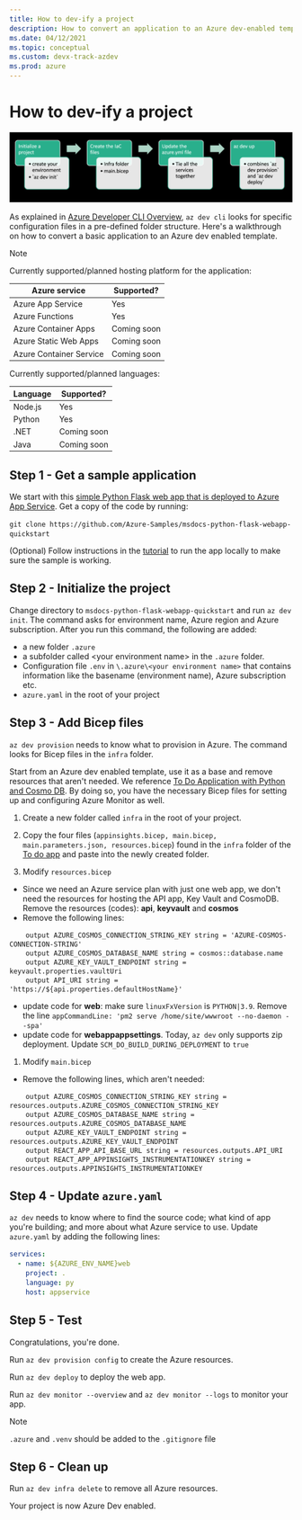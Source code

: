 ```yaml
---
title: How to dev-ify a project
description: How to convert an application to an Azure dev-enabled template.
ms.date: 04/12/2021
ms.topic: conceptual
ms.custom: devx-track-azdev
ms.prod: azure
---
```

# How to dev-ify a project

!["Dev-ify"](media/how-to-devify-a-project/dev-ify.png)

As explained in [Azure Developer CLI Overview](azure-dev-cli-overview.md), `az dev cli` looks for specific configuration files in a pre-defined folder structure. Here's a walkthrough on how to convert a basic application to an Azure dev enabled template.

> [!NOTE]
> Currently supported/planned hosting platform for the application:
>
> | Azure service      | Supported? |
> | ----------- | ----------- |
> | Azure App Service | Yes  |
> | Azure Functions  | Yes |
> | Azure Container Apps    | Coming soon |
> | Azure Static Web Apps  | Coming soon |
> | Azure Container Service | Coming soon |
>
> Currently supported/planned languages:
>
> | Language      | Supported? |
> | ----------- | ----------- |
> | Node.js | Yes  |
> | Python    | Yes |
> | .NET | Coming soon |
> | Java | Coming soon |

## Step 1 - Get a sample application
We start with this [simple Python Flask web app that is deployed to Azure App Service](/azure/app-service/quickstart-python?tabs=flask%2Cwindows%2Cazure-portal%2Cterminal-bash%2Cvscode-deploy%2Cdeploy-instructions-azportal%2Cdeploy-instructions-zip-azcli). Get a copy of the code by running:

`git clone https://github.com/Azure-Samples/msdocs-python-flask-webapp-quickstart`

(Optional) Follow instructions in the [tutorial](/azure/app-service/quickstart-python?tabs=flask%2Cwindows%2Cazure-portal%2Cterminal-bash%2Cvscode-deploy%2Cdeploy-instructions-azportal%2Cdeploy-instructions-zip-azcli#1---sample-application) to run the app locally to make sure the sample is working.

## Step 2 - Initialize the project

Change directory to `msdocs-python-flask-webapp-quickstart` and run `az dev init`. The command asks for environment name, Azure region and Azure subscription. After you run this command, the following are added: 

- a new folder `.azure` 
- a subfolder called &lt;your environment name&gt; in the `.azure` folder. 
- Configuration file `.env` in `\.azure\<your environment name>` that contains information like the basename (environment name), Azure subscription etc.
- `azure.yaml` in the root of your project

## Step 3 - Add Bicep files

`az dev provision` needs to know what to provision in Azure. The command looks for Bicep files in the `infra` folder.

Start from an Azure dev enabled template, use it as a base and remove resources that aren't needed. We reference [To Do Application with Python and Cosmo DB](https://github.com/Azure-Samples/todo-python-mongo). By doing so, you have the necessary Bicep files for setting up and configuring Azure Monitor as well. 

1. Create a new folder called `infra` in the root of your project. 
1. Copy the four files (`appinsights.bicep, main.bicep, main.parameters.json, resources.bicep`) found in the `infra` folder of the  [To do app](https://github.com/Azure-Samples/todo-python-mongo) and paste into the newly created folder.

1. Modify `resources.bicep`

- Since we need an Azure service plan with just one web app, we don't need the resources for hosting the API app, Key Vault and CosmoDB. Remove the resources (codes): **api**, **keyvault** and **cosmos**
- Remove the following lines:

``` bicep
    output AZURE_COSMOS_CONNECTION_STRING_KEY string = 'AZURE-COSMOS-CONNECTION-STRING'
    output AZURE_COSMOS_DATABASE_NAME string = cosmos::database.name
    output AZURE_KEY_VAULT_ENDPOINT string = keyvault.properties.vaultUri    
    output API_URI string = 'https://${api.properties.defaultHostName}'
```

- update code for **web**: make sure `linuxFxVersion` is `PYTHON|3.9`. Remove the line `appCommandLine: 'pm2 serve /home/site/wwwroot --no-daemon --spa'`
- update code for **webappappsettings**. Today, `az dev` only supports zip deployment. Update `SCM_DO_BUILD_DURING_DEPLOYMENT` to `true`

1. Modify `main.bicep`

- Remove the following lines, which aren't needed:

``` bicep
    output AZURE_COSMOS_CONNECTION_STRING_KEY string = resources.outputs.AZURE_COSMOS_CONNECTION_STRING_KEY
    output AZURE_COSMOS_DATABASE_NAME string = resources.outputs.AZURE_COSMOS_DATABASE_NAME
    output AZURE_KEY_VAULT_ENDPOINT string = resources.outputs.AZURE_KEY_VAULT_ENDPOINT
    output REACT_APP_API_BASE_URL string = resources.outputs.API_URI
    output REACT_APP_APPINSIGHTS_INSTRUMENTATIONKEY string = resources.outputs.APPINSIGHTS_INSTRUMENTATIONKEY
```

## Step 4 - Update `azure.yaml`

`az dev` needs to know where to find the source code; what kind of app you're building; and more about what Azure service to use. Update `azure.yaml` by adding the following lines:

```yml
services:
  - name: ${AZURE_ENV_NAME}web
    project: .
    language: py
    host: appservice
```

## Step 5 - Test

Congratulations, you're done. 

Run `az dev provision config` to create the Azure resources.

Run `az dev deploy` to deploy the web app.

Run `az dev monitor --overview` and `az dev monitor --logs` to monitor your app.

> [!NOTE]
> `.azure` and `.venv` should be added to the `.gitignore` file

## Step 6 - Clean up

Run `az dev infra delete` to remove all Azure resources.

Your project is now Azure Dev enabled.